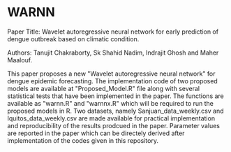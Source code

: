 # WARNN

Paper Title: Wavelet autoregressive neural network for early prediction of dengue outbreak based on climatic condition.

Authors: Tanujit Chakraborty, Sk Shahid Nadim, Indrajit Ghosh and Maher Maalouf. 

This paper proposes a new "Wavelet autoregressive neural network" for dengue epidemic forecasting. 
The implementation code of two proposed models are available at "Proposed_Model.R" file along with several statistical tests that have been implemented in the paper. 
The functions are available as "warnn.R" and "warnnx.R" which will be required to run the proposed models in R. 
Two datasets, namely Sanjuan_data_weekly.csv and Iquitos_data_weekly.csv are made available for practical implementation and reproducibility of the results prodcued in the paper. 
Parameter values are reported in the paper which can be directely derived after implementation of the codes given in this repository. 
